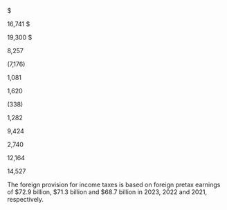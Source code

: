 $

16,741  $

19,300  $

8,257

(7,176)

1,081

1,620

(338)

1,282

9,424

2,740

12,164

14,527

The foreign provision for income taxes is based on foreign pretax earnings of $72.9 billion, $71.3 billion and $68.7 billion in 2023,
2022 and 2021, respectively.